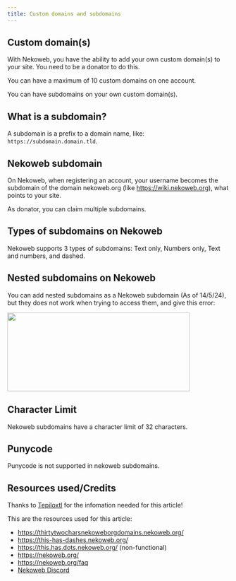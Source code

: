 ```yaml
---
title: Custom domains and subdomains
---
```

## Custom domain(s)
With Nekoweb, you have the ability to add your own custom domain(s) to
your site. You need to be a donator to do this.

You can have a maximum of 10 custom domains on one account.

You can have subdomains on your own custom domain(s).

## What is a subdomain?
A subdomain is a prefix to a domain name, like:
`https://subdomain.domain.tld`.

## Nekoweb subdomain
On Nekoweb, when registering an account, your username becomes the
subdomain of the domain nekoweb.org (like https://wiki.nekoweb.org),
what points to your site.

As donator, you can claim multiple subdomains.

## Types of subdomains on Nekoweb
Nekoweb supports 3 types of subdomains: Text only, Numbers only, Text
and numbers, and dashed.

## Nested subdomains on Nekoweb
You can add nested subdomains as a Nekoweb subdomain (As of 14/5/24),
but they does not work when trying to access them, and give this
error:

<img
  src="/i/secure-conn-failed.png"
  width="414"
  height="178"
/>

## Character Limit

Nekoweb subdomains have a character limit of 32 characters.

## Punycode

Punycode is not supported in nekoweb subdomains.

## Resources used/Credits
Thanks to [Tepiloxtl](https://tepiloxtl.net/) for the
infomation needed for this article!

This are the resources used for this article:
* https://thirtytwocharsnekoweborgdomains.nekoweb.org/
* https://this-has-dashes.nekoweb.org/
* https://this.has.dots.nekoweb.org/ (non-functional)
* https://nekoweb.org/
* https://nekoweb.org/faq
* [Nekoweb Discord](https://discord.gg/hvfHKyVS6b)

